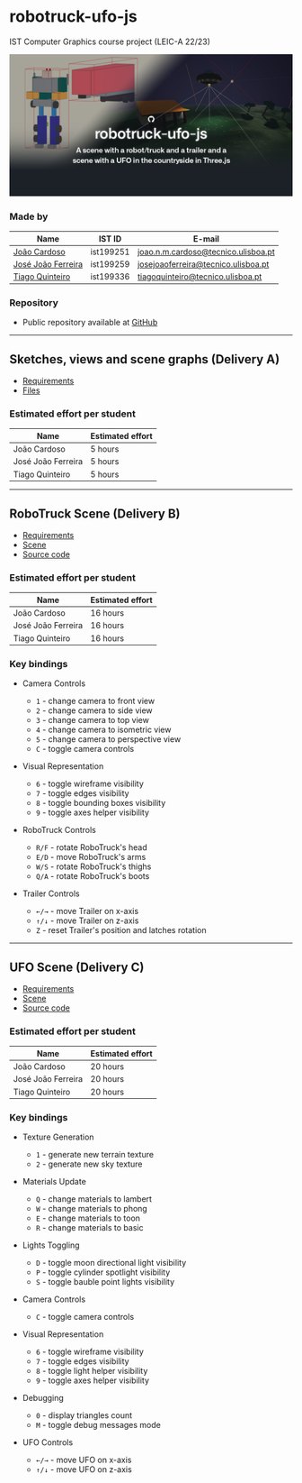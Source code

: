 # robotruck-ufo-js

IST Computer Graphics course project (LEIC-A 22/23)

<img src="textures/image.png" alt="Image" width="800"/>

### Made by

| Name                                                  | IST ID    | E-mail                              |
|-------------------------------------------------------|-----------|-------------------------------------|
| [João Cardoso](https://github.com/joaoncardoso)       | ist199251 | joao.n.m.cardoso@tecnico.ulisboa.pt |
| [José João Ferreira](https://github.com/jjasferreira) | ist199259 | josejoaoferreira@tecnico.ulisboa.pt |
| [Tiago Quinteiro](https://github.com/tiago-quinteiro) | ist199336 | tiagoquinteiro@tecnico.ulisboa.pt   |

### Repository

- Public repository available at [GitHub](https://github.com/jjasferreira/robotruck-ufo-js)

---

## Sketches, views and scene graphs (Delivery A)

- [Requirements](deliveries/A.pdf)
- [Files](assets)

### Estimated effort per student

| Name               | Estimated effort |
|--------------------|------------------|
| João Cardoso       | 5 hours          |
| José João Ferreira | 5 hours          |
| Tiago Quinteiro    | 5 hours          |

---

## RoboTruck Scene (Delivery B)

- [Requirements](deliveries/B.pdf)
- [Scene](robotruck.html)
- [Source code](js/robotruck.js)

### Estimated effort per student

| Name               | Estimated effort |
|--------------------|------------------|
| João Cardoso       | 16 hours         |
| José João Ferreira | 16 hours         |
| Tiago Quinteiro    | 16 hours         |

### Key bindings

- Camera Controls
  - `1` - change camera to front view
  - `2` - change camera to side view
  - `3` - change camera to top view
  - `4` - change camera to isometric view
  - `5` - change camera to perspective view
  - `C` - toggle camera controls


- Visual Representation
  - `6` - toggle wireframe visibility
  - `7` - toggle edges visibility
  - `8` - toggle bounding boxes visibility
  - `9` - toggle axes helper visibility


- RoboTruck Controls
  - `R/F` - rotate RoboTruck's head
  - `E/D` - move RoboTruck's arms
  - `W/S` - rotate RoboTruck's thighs
  - `Q/A` - rotate RoboTruck's boots


- Trailer Controls
  - `←/→` - move Trailer on x-axis
  - `↑/↓` - move Trailer on z-axis
  - `Z` - reset Trailer's position and latches rotation

---

## UFO Scene (Delivery C)

- [Requirements](deliveries/C.pdf)
- [Scene](ufo.html)
- [Source code](js/ufo.js)

### Estimated effort per student

| Name               | Estimated effort |
|--------------------|------------------|
| João Cardoso       | 20 hours         |
| José João Ferreira | 20 hours         |
| Tiago Quinteiro    | 20 hours         |

### Key bindings

- Texture Generation
  - `1` - generate new terrain texture
  - `2` - generate new sky texture


- Materials Update
  - `Q` - change materials to lambert
  - `W` - change materials to phong
  - `E` - change materials to toon
  - `R` - change materials to basic


- Lights Toggling
  - `D` - toggle moon directional light visibility
  - `P` - toggle cylinder spotlight visibility
  - `S` - toggle bauble point lights visibility


- Camera Controls
  - `C` - toggle camera controls


- Visual Representation
  - `6` - toggle wireframe visibility
  - `7` - toggle edges visibility
  - `8` - toggle light helper visibility
  - `9` - toggle axes helper visibility


- Debugging
  - `0` - display triangles count
  - `M` - toggle debug messages mode


- UFO Controls
  - `←/→` - move UFO on x-axis
  - `↑/↓` - move UFO on z-axis